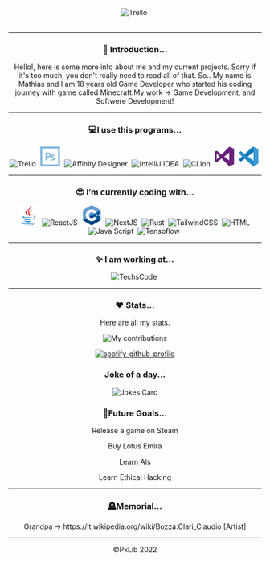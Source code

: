 <div id="stats" align="center">
<img src="https://github.com/PxLib/SomeIcons/blob/main/GitAstroCat.png?raw=true" title="Trello" alt="Trello" height="350"/>&nbsp;
<div id="stats" align="center">
<img src="https://komarev.com/ghpvc/?username=PxLib&style=flat-square&color=blue" alt=""/>
  </div>
  </div>
  <hr>
<div id="Introduction" align="center">
  <h3>👋 Introduction...</h3>
  Hello!, here is some more info about me and my current projects. Sorry if it's too much, you don't really need to read all of that.
So.. My name is Mathias and I am 18 years old Game Developer who started his coding journey with game called Minecraft.My work -> Game Development, and Softwere Development!

<hr>
<h3> 💻I use this programs...</h3>
<div align="center">
    <img src="https://www.pinclipart.com/picdir/big/373-3734150_trello-clickup-trello-icon-png-clipart.png" title="Trello" alt="Trello" width="40" height="40"/>&nbsp;
    <img src="https://raw.githubusercontent.com/devicons/devicon/1119b9f84c0290e0f0b38982099a2bd027a48bf1/icons/photoshop/photoshop-line.svg" title="Photoshop" alt="Photoshop" width="40" height="40"/>&nbsp;
  <img src="https://cdn.serif.com/affinity/img/global/logos/affinity-designer-icon-090520190839.svg" title="Affinity Designer" alt="Affinity Designer" width="40" height="40"/>&nbsp;
    <img src="https://www.jetbrains.com/idea/img/idea-edu.svg" title="IntelliJ IDEA" alt="IntelliJ IDEA" width="40" height="40"/>&nbsp;
  <img src="https://resources.jetbrains.com/storage/products/clion/img/meta/clion_logo_300x300.png" title="CLion" alt="CLion" width="40" height="40"/>&nbsp;
    <img src="https://raw.githubusercontent.com/devicons/devicon/1119b9f84c0290e0f0b38982099a2bd027a48bf1/icons/visualstudio/visualstudio-plain.svg" title="Visual Studio" alt="Visual Studio" width="40" height="40"/>&nbsp;
  <img src="https://raw.githubusercontent.com/devicons/devicon/1119b9f84c0290e0f0b38982099a2bd027a48bf1/icons/vscode/vscode-original.svg" title="Visual Studio Code" alt="Visual Studio Code" width="40" height="40"/>&nbsp;
</div>
  <hr>
  <div align="center">
 <h3>😎 I’m currently coding with...</h3>
  </div>
  <div align="center">
  <img src="https://raw.githubusercontent.com/devicons/devicon/1119b9f84c0290e0f0b38982099a2bd027a48bf1/icons/java/java-original.svg" title="Java" alt="Java" width="40" height="40"/>&nbsp;
    <img src="https://upload.wikimedia.org/wikipedia/commons/thumb/a/a7/React-icon.svg/1200px-React-icon.svg.png" title="ReactJS" alt="ReactJS" width="40" height="40"/>&nbsp;
    <img src="https://raw.githubusercontent.com/devicons/devicon/1119b9f84c0290e0f0b38982099a2bd027a48bf1/icons/cplusplus/cplusplus-original.svg" title="C++" alt="C++" width="40" height="40"/>&nbsp;
    <img src="https://bestofjs.org/logos/nextjs.dark.svg" title="NextJS" alt="NextJS" width="40" height="40"/>&nbsp;
    <img src="http://rust-lang.org/logos/rust-logo-256x256.png" title="Rust" alt="Rust" width="40" height="40"/>&nbsp;
    <img src="https://upload.wikimedia.org/wikipedia/commons/thumb/d/d5/Tailwind_CSS_Logo.svg/2048px-Tailwind_CSS_Logo.svg.png" title="TailwindCSS" alt="TailwindCSS" width="40" height="40"/>&nbsp;
    <img src="https://seeklogo.com/images/H/html5-without-wordmark-color-logo-14D252D878-seeklogo.com.png" title="HTML" alt="HTML" width="40" height="40"/>&nbsp;
    <img src="https://www.seekpng.com/png/full/80-803501_javascript-logo-logo-de-java-script-png.png" title="Java Script" alt="Java Script" width="40" height="40"/>&nbsp;
    <img src="https://upload.wikimedia.org/wikipedia/commons/thumb/2/2d/Tensorflow_logo.svg/1200px-Tensorflow_logo.svg.png" title="Tensoflow" alt="Tensoflow" width="40" height="40"/>&nbsp;
</div>
 <hr>
    
    
  <div align="center">
  <h3> ✨ I am working at...</h3>
    <img src="https://techscode.com/images/logo.png" title="TechsCode" alt="TechsCode" width="40" height="40"/>&nbsp;
  </div>
  <hr>
    <h3>❤️ Stats...</h3>
       <p>Here are all my stats.</p>

![My contributions](https://github-readme-stats.vercel.app/api?username=PxLib&show_icons=true&theme=discord_old_blurple)

[![spotify-github-profile](https://spotify-github-profile.vercel.app/api/view?uid=vhi55e1fsjn7f3tme4d1q66gj&cover_image=true&theme=default&bar_color=66d9ff&bar_color_cover=true)](https://spotify-github-profile.vercel.app/api/view?uid=vhi55e1fsjn7f3tme4d1q66gj&redirect=true)

<article align="center">
  <h3>Joke of a day...</h3>
<img src="https://readme-jokes.vercel.app/api" alt="Jokes Card" />
  </article>
    <article align="center">
<div align="center">
  <h3>🍹Future Goals...</h3>
 <p>Release a game on Steam</p>
 <p>Buy Lotus Emira</p>
 <p>Learn AIs</p>
 <p>Learn Ethical Hacking</p>
  </div>
  </article>
<hr>
<article align="center">
<div align="center">
  <h3>🪦Memorial...</h3>
 <p>Grandpa -> https://it.wikipedia.org/wiki/Bozza:Clari_Claudio [Artist] </p>
  </div>
  </article>
  <hr>
  <p align="center">
    &copy;PxLib 2022
</p>
